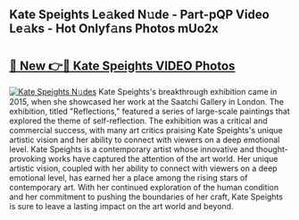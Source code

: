 ## Kate Speights Le𝚊ked N𝚞de - Part-pQP Video Le𝚊ks - Hot Onlyf𝚊ns Photos mUo2x

# <h2><a href="http://ac20890.deff.icu/?id=Kate+Speights">🔗 New 👉🔴 Kate Speights VIDEO Photos</a></h2>

[![Kate Speights N𝚞des](https://i.imgur.com/rIISA9y.gif)](http://ac20890.deff.icu/?id=Kate+Speights)
Kate Speights's breakthrough exhibition came in 2015, when she showcased her work at the Saatchi Gallery in London. The exhibition, titled "Reflections," featured a series of large-scale paintings that explored the theme of self-reflection. The exhibition was a critical and commercial success, with many art critics praising Kate Speights's unique artistic vision and her ability to connect with viewers on a deep emotional level. Kate Speights is a contemporary artist whose innovative and thought-provoking works have captured the attention of the art world. Her unique artistic vision, coupled with her ability to connect with viewers on a deep emotional level, has earned her a place among the rising stars of contemporary art. With her continued exploration of the human condition and her commitment to pushing the boundaries of her craft, Kate Speights is sure to leave a lasting impact on the art world and beyond.
